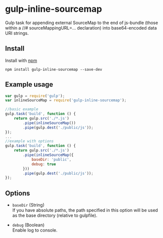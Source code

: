 gulp-inline-sourcemap
===========

Gulp task for appending external SourceMap to the end of js-bundle (those within a //# sourceMappingURL=... declaration) into base64-encoded data URI strings.

## Install

Install with [npm](https://npmjs.org)

```
npm install gulp-inline-sourcemap --save-dev
```

## Example usage
```js
var gulp = require('gulp');
var inlineSourceMap = require('gulp-inline-sourcemap');

//basic example
gulp.task('build', function () {
    return gulp.src('./*.js')
        .pipe(inlineSourceMap())
        .pipe(gulp.dest('./public/js'));
});
...
//example with options
gulp.task('build', function () {
    return gulp.src('./*.js')
        .pipe(inlineSourceMap({
            baseDir: 'public',
            debug: true
        }))
        .pipe(gulp.dest('./public/js'));
});

```
## Options

  - `baseDir`  (String)  
    If you have absolute paths, the path specified
    in this option will be used as the base directory (relative to gulpfile).

  - `debug` (Boolean)  
    Enable log to console.
